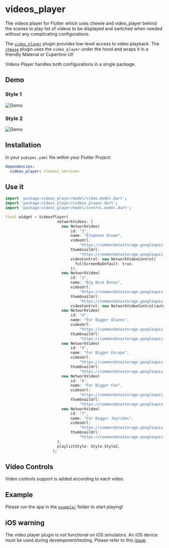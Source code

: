 # videos_player

The videos player for Flutter which uses chewie and video_player behind the scenes to play list of videos to be displayed and switched when needed without any complicating configurations.

The [`video_player`](https://pub.dartlang.org/packages/video_player) plugin provides low-level access to video playback. 
The [`chewie`](https://pub.dev/packages/chewie#-readme-tab-) plugin uses the `video_player` under the hood and wraps it in a friendly Material or Cupertino UI! 

Videos Player handles both configurations in a single package.

## Demo

### Style 1

![Demo](https://github.com/danyalxahid/FlutterVideosPlayer/blob/master/asset/videos_player_demo_style1.gif?raw=true)

### Style 2

![Demo](https://github.com/danyalxahid/FlutterVideosPlayer/blob/master/asset/videos_player_demo_style2.gif?raw=true)

## Installation

In your `pubspec.yaml` file within your Flutter Project: 

```yaml
dependencies:
  videos_player: <latest_version>
```

## Use it

```dart
import 'package:videos_player/model/video.model.dart';
import 'package:videos_player/videos_player.dart';
import 'package:videos_player/model/control.model.dart';

final widget = VideosPlayer(
                       networkVideos: [
                         new NetworkVideo(
                             id: "2",
                             name: "Elephant Dream",
                             videoUrl:
                                 "https://commondatastorage.googleapis.com/gtv-videos-bucket/sample/ElephantsDream.mp4",
                             thumbnailUrl:
                                 "https://commondatastorage.googleapis.com/gtv-videos-bucket/sample/images/ElephantsDream.jpg",
                             videoControl: new NetworkVideoControl(
                               fullScreenByDefault: true,
                             )),
                         new NetworkVideo(
                             id: "3",
                             name: "Big Buck Bunny",
                             videoUrl:
                                 "https://commondatastorage.googleapis.com/gtv-videos-bucket/sample/BigBuckBunny.mp4",
                             thumbnailUrl:
                                 "https://commondatastorage.googleapis.com/gtv-videos-bucket/sample/images/BigBuckBunny.jpg",
                             videoControl: new NetworkVideoControl(autoPlay: true)),
                         new NetworkVideo(
                             id: "4",
                             name: "For Bigger Blazes",
                             videoUrl:
                                 "https://commondatastorage.googleapis.com/gtv-videos-bucket/sample/ForBiggerBlazes.mp4",
                             thumbnailUrl:
                                 "https://commondatastorage.googleapis.com/gtv-videos-bucket/sample/images/ForBiggerBlazes.jpg"),
                         new NetworkVideo(
                             id: "5",
                             name: "For Bigger Escape",
                             videoUrl:
                                 "https://commondatastorage.googleapis.com/gtv-videos-bucket/sample/ForBiggerEscapes.mp4",
                             thumbnailUrl:
                                 "https://commondatastorage.googleapis.com/gtv-videos-bucket/sample/images/ForBiggerEscapes.jpg"),
                         new NetworkVideo(
                             id: "6",
                             name: "For Bigger Fun",
                             videoUrl:
                                 "https://commondatastorage.googleapis.com/gtv-videos-bucket/sample/ForBiggerFun.mp4",
                             thumbnailUrl:
                                 "https://commondatastorage.googleapis.com/gtv-videos-bucket/sample/images/ForBiggerFun.jpg"),
                         new NetworkVideo(
                             id: "7",
                             name: "For Bigger Joyrides",
                             videoUrl:
                                 "https://commondatastorage.googleapis.com/gtv-videos-bucket/sample/ForBiggerJoyrides.mp4",
                             thumbnailUrl:
                                 "https://commondatastorage.googleapis.com/gtv-videos-bucket/sample/images/ForBiggerJoyrides.jpg"),
                       ],
                       playlistStyle: Style.Style2,
                     );

```
## Video Controls

Video controls support is added according to each video.

## Example

Please run the app in the [`example/`](https://github.com/danyalxahid/FlutterVideosPlayer/tree/master/example) folder to start playing!


## iOS warning
The video player plugin is not functional on iOS simulators. An iOS device must be used during development/testing. Please refer to this [issue](https://github.com/flutter/flutter/issues/14647).

